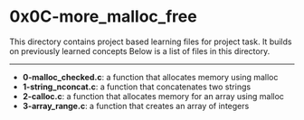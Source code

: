 # 0x0C-more_malloc_free
This directory contains project based learning files for project task.
It builds on previously learned concepts
Below is a list of files in this directory.

---
- **0-malloc_checked.c**: a function that allocates memory using malloc
- **1-string_nconcat.c**: a function that concatenates two strings
- **2-calloc.c**: a function that allocates memory for an array using malloc
- **3-array_range.c**: a function that creates an array of integers
